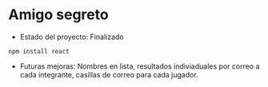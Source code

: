 <h1> Amigo segreto </h1>

- Estado del proyecto: Finalizado

```npm install react```

- Futuras mejoras: Nombres en lista, resultados indiviaduales por correo a cada integrante, casillas de correo para cada jugador.
